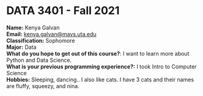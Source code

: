 # DATA 3401 - Fall 2021
**Name:** Kenya Galvan\
**Email:** kenya.galvan@mavs.uta.edu\
**Classification:** Sophomore\
**Major:** Data\
**What do you hope to get out of this course?**: I want to learn more about Python and Data Science.\
**What is your previous programming experience?:** I took Intro to Computer Science\
**Hobbies:** Sleeping, dancing.. I also like cats. I have 3 cats and their names are fluffy, squeezy, and nina. 
